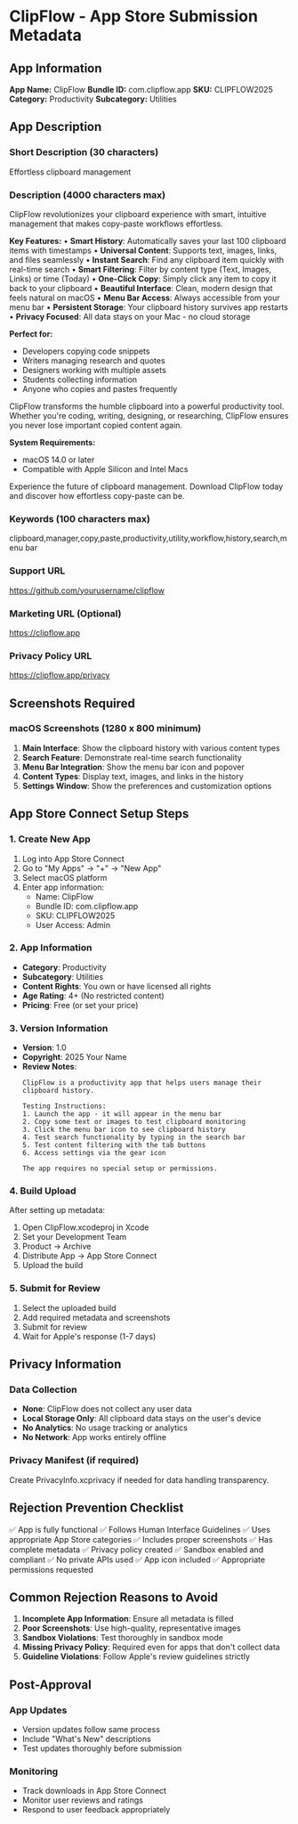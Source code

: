 # ClipFlow - App Store Submission Metadata

## App Information

**App Name:** ClipFlow
**Bundle ID:** com.clipflow.app
**SKU:** CLIPFLOW2025
**Category:** Productivity
**Subcategory:** Utilities

## App Description

### Short Description (30 characters)
Effortless clipboard management

### Description (4000 characters max)
ClipFlow revolutionizes your clipboard experience with smart, intuitive management that makes copy-paste workflows effortless.

**Key Features:**
• **Smart History**: Automatically saves your last 100 clipboard items with timestamps
• **Universal Content**: Supports text, images, links, and files seamlessly
• **Instant Search**: Find any clipboard item quickly with real-time search
• **Smart Filtering**: Filter by content type (Text, Images, Links) or time (Today)
• **One-Click Copy**: Simply click any item to copy it back to your clipboard
• **Beautiful Interface**: Clean, modern design that feels natural on macOS
• **Menu Bar Access**: Always accessible from your menu bar
• **Persistent Storage**: Your clipboard history survives app restarts
• **Privacy Focused**: All data stays on your Mac - no cloud storage

**Perfect for:**
- Developers copying code snippets
- Writers managing research and quotes
- Designers working with multiple assets
- Students collecting information
- Anyone who copies and pastes frequently

ClipFlow transforms the humble clipboard into a powerful productivity tool. Whether you're coding, writing, designing, or researching, ClipFlow ensures you never lose important copied content again.

**System Requirements:**
- macOS 14.0 or later
- Compatible with Apple Silicon and Intel Macs

Experience the future of clipboard management. Download ClipFlow today and discover how effortless copy-paste can be.

### Keywords (100 characters max)
clipboard,manager,copy,paste,productivity,utility,workflow,history,search,menu bar

### Support URL
https://github.com/yourusername/clipflow

### Marketing URL (Optional)
https://clipflow.app

### Privacy Policy URL
https://clipflow.app/privacy

## Screenshots Required

### macOS Screenshots (1280 x 800 minimum)
1. **Main Interface**: Show the clipboard history with various content types
2. **Search Feature**: Demonstrate real-time search functionality
3. **Menu Bar Integration**: Show the menu bar icon and popover
4. **Content Types**: Display text, images, and links in the history
5. **Settings Window**: Show the preferences and customization options

## App Store Connect Setup Steps

### 1. Create New App
1. Log into App Store Connect
2. Go to "My Apps" → "+" → "New App"
3. Select macOS platform
4. Enter app information:
   - Name: ClipFlow
   - Bundle ID: com.clipflow.app
   - SKU: CLIPFLOW2025
   - User Access: Admin

### 2. App Information
- **Category**: Productivity
- **Subcategory**: Utilities
- **Content Rights**: You own or have licensed all rights
- **Age Rating**: 4+ (No restricted content)
- **Pricing**: Free (or set your price)

### 3. Version Information
- **Version**: 1.0
- **Copyright**: 2025 Your Name
- **Review Notes**: 
  ```
  ClipFlow is a productivity app that helps users manage their clipboard history.
  
  Testing Instructions:
  1. Launch the app - it will appear in the menu bar
  2. Copy some text or images to test clipboard monitoring
  3. Click the menu bar icon to see clipboard history
  4. Test search functionality by typing in the search bar
  5. Test content filtering with the tab buttons
  6. Access settings via the gear icon
  
  The app requires no special setup or permissions.
  ```

### 4. Build Upload
After setting up metadata:
1. Open ClipFlow.xcodeproj in Xcode
2. Set your Development Team
3. Product → Archive
4. Distribute App → App Store Connect
5. Upload the build

### 5. Submit for Review
1. Select the uploaded build
2. Add required metadata and screenshots
3. Submit for review
4. Wait for Apple's response (1-7 days)

## Privacy Information

### Data Collection
- **None**: ClipFlow does not collect any user data
- **Local Storage Only**: All clipboard data stays on the user's device
- **No Analytics**: No usage tracking or analytics
- **No Network**: App works entirely offline

### Privacy Manifest (if required)
Create PrivacyInfo.xcprivacy if needed for data handling transparency.

## Rejection Prevention Checklist

✅ App is fully functional
✅ Follows Human Interface Guidelines
✅ Uses appropriate App Store categories
✅ Includes proper screenshots
✅ Has complete metadata
✅ Privacy policy created
✅ Sandbox enabled and compliant
✅ No private APIs used
✅ App icon included
✅ Appropriate permissions requested

## Common Rejection Reasons to Avoid

1. **Incomplete App Information**: Ensure all metadata is filled
2. **Poor Screenshots**: Use high-quality, representative images
3. **Sandbox Violations**: Test thoroughly in sandbox mode
4. **Missing Privacy Policy**: Required even for apps that don't collect data
5. **Guideline Violations**: Follow Apple's review guidelines strictly

## Post-Approval

### App Updates
- Version updates follow same process
- Include "What's New" descriptions
- Test updates thoroughly before submission

### Monitoring
- Track downloads in App Store Connect
- Monitor user reviews and ratings
- Respond to user feedback appropriately